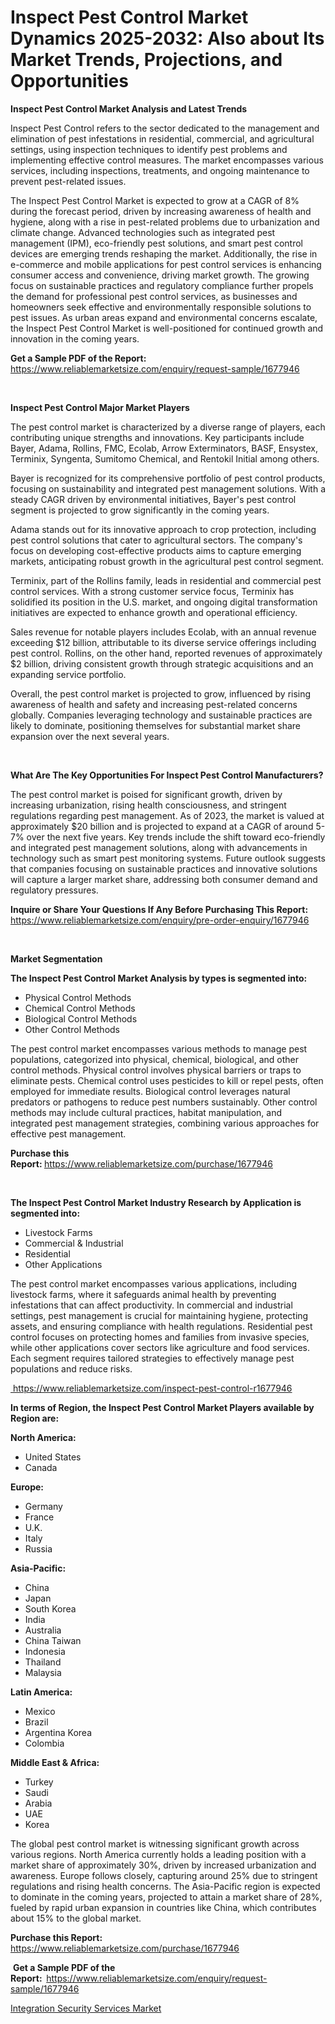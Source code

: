 <p><h1>Inspect Pest Control Market Dynamics 2025-2032: Also about Its Market Trends, Projections, and Opportunities</h1></p><p><strong>Inspect Pest Control Market Analysis and Latest Trends</strong></p>
<p><p>Inspect Pest Control refers to the sector dedicated to the management and elimination of pest infestations in residential, commercial, and agricultural settings, using inspection techniques to identify pest problems and implementing effective control measures. The market encompasses various services, including inspections, treatments, and ongoing maintenance to prevent pest-related issues.</p><p>The Inspect Pest Control Market is expected to grow at a CAGR of 8% during the forecast period, driven by increasing awareness of health and hygiene, along with a rise in pest-related problems due to urbanization and climate change. Advanced technologies such as integrated pest management (IPM), eco-friendly pest solutions, and smart pest control devices are emerging trends reshaping the market. Additionally, the rise in e-commerce and mobile applications for pest control services is enhancing consumer access and convenience, driving market growth. The growing focus on sustainable practices and regulatory compliance further propels the demand for professional pest control services, as businesses and homeowners seek effective and environmentally responsible solutions to pest issues. As urban areas expand and environmental concerns escalate, the Inspect Pest Control Market is well-positioned for continued growth and innovation in the coming years.</p></p>
<p><strong>Get a Sample PDF of the Report:&nbsp;</strong> <a href="https://www.reliablemarketsize.com/enquiry/request-sample/1677946?utm_campaign=2528&utm_medium=2&utm_source=Github&utm_content=ia&utm_term=09032025&utm_id=inspect-pest-control">https://www.reliablemarketsize.com/enquiry/request-sample/1677946</a></p>
<p>&nbsp;</p>
<p><strong>Inspect Pest Control Major Market Players</strong></p>
<p><p>The pest control market is characterized by a diverse range of players, each contributing unique strengths and innovations. Key participants include Bayer, Adama, Rollins, FMC, Ecolab, Arrow Exterminators, BASF, Ensystex, Terminix, Syngenta, Sumitomo Chemical, and Rentokil Initial among others. </p><p>Bayer is recognized for its comprehensive portfolio of pest control products, focusing on sustainability and integrated pest management solutions. With a steady CAGR driven by environmental initiatives, Bayer's pest control segment is projected to grow significantly in the coming years.</p><p>Adama stands out for its innovative approach to crop protection, including pest control solutions that cater to agricultural sectors. The company's focus on developing cost-effective products aims to capture emerging markets, anticipating robust growth in the agricultural pest control segment.</p><p>Terminix, part of the Rollins family, leads in residential and commercial pest control services. With a strong customer service focus, Terminix has solidified its position in the U.S. market, and ongoing digital transformation initiatives are expected to enhance growth and operational efficiency. </p><p>Sales revenue for notable players includes Ecolab, with an annual revenue exceeding $12 billion, attributable to its diverse service offerings including pest control. Rollins, on the other hand, reported revenues of approximately $2 billion, driving consistent growth through strategic acquisitions and an expanding service portfolio.</p><p>Overall, the pest control market is projected to grow, influenced by rising awareness of health and safety and increasing pest-related concerns globally. Companies leveraging technology and sustainable practices are likely to dominate, positioning themselves for substantial market share expansion over the next several years.</p></p>
<p>&nbsp;</p>
<p><strong>What Are The Key Opportunities For Inspect Pest Control Manufacturers?</strong></p>
<p><p>The pest control market is poised for significant growth, driven by increasing urbanization, rising health consciousness, and stringent regulations regarding pest management. As of 2023, the market is valued at approximately $20 billion and is projected to expand at a CAGR of around 5-7% over the next five years. Key trends include the shift toward eco-friendly and integrated pest management solutions, along with advancements in technology such as smart pest monitoring systems. Future outlook suggests that companies focusing on sustainable practices and innovative solutions will capture a larger market share, addressing both consumer demand and regulatory pressures.</p></p>
<p><strong>Inquire or Share Your Questions If Any Before Purchasing This Report:</strong> <a href="https://www.reliablemarketsize.com/enquiry/pre-order-enquiry/1677946?utm_campaign=2528&utm_medium=2&utm_source=Github&utm_content=ia&utm_term=09032025&utm_id=inspect-pest-control">https://www.reliablemarketsize.com/enquiry/pre-order-enquiry/1677946</a></p>
<p>&nbsp;</p>
<p><strong>Market Segmentation</strong></p>
<p><strong>The Inspect Pest Control Market Analysis by types is segmented into:</strong></p>
<p><ul><li>Physical Control Methods</li><li>Chemical Control Methods</li><li>Biological Control Methods</li><li>Other Control Methods</li></ul></p>
<p><p>The pest control market encompasses various methods to manage pest populations, categorized into physical, chemical, biological, and other control methods. Physical control involves physical barriers or traps to eliminate pests. Chemical control uses pesticides to kill or repel pests, often employed for immediate results. Biological control leverages natural predators or pathogens to reduce pest numbers sustainably. Other control methods may include cultural practices, habitat manipulation, and integrated pest management strategies, combining various approaches for effective pest management.</p></p>
<p><strong>Purchase this Report:&nbsp;</strong><a href="https://www.reliablemarketsize.com/purchase/1677946?utm_campaign=2528&utm_medium=2&utm_source=Github&utm_content=ia&utm_term=09032025&utm_id=inspect-pest-control">https://www.reliablemarketsize.com/purchase/1677946</a></p>
<p>&nbsp;</p>
<p><strong>The Inspect Pest Control Market Industry Research by Application is segmented into:</strong></p>
<p><ul><li>Livestock Farms</li><li>Commercial & Industrial</li><li>Residential</li><li>Other Applications</li></ul></p>
<p><p>The pest control market encompasses various applications, including livestock farms, where it safeguards animal health by preventing infestations that can affect productivity. In commercial and industrial settings, pest management is crucial for maintaining hygiene, protecting assets, and ensuring compliance with health regulations. Residential pest control focuses on protecting homes and families from invasive species, while other applications cover sectors like agriculture and food services. Each segment requires tailored strategies to effectively manage pest populations and reduce risks.</p></p>
<p><a href="https://www.reliablemarketsize.com/inspect-pest-control-r1677946?utm_campaign=2528&utm_medium=2&utm_source=Github&utm_content=ia&utm_term=09032025&utm_id=inspect-pest-control">&nbsp;https://www.reliablemarketsize.com/inspect-pest-control-r1677946</a></p>
<p><strong>In terms of Region, the Inspect Pest Control Market Players available by Region are:</strong></p>
<p>
    <p> <strong> North America: </strong>
        <ul>
            <li>United States</li>
            <li>Canada</li>
        </ul>
        </p> 
    <p> <strong> Europe: </strong>
        <ul>
            <li>Germany</li>
            <li>France</li>
            <li>U.K.</li>
            <li>Italy</li>
            <li>Russia</li>
        </ul>
        </p> 
    <p> <strong> Asia-Pacific: </strong>
        <ul>
            <li>China</li>
            <li>Japan</li>
            <li>South Korea</li>
            <li>India</li>
            <li>Australia</li>
            <li>China Taiwan</li>
            <li>Indonesia</li>
            <li>Thailand</li>
            <li>Malaysia</li>
        </ul>
        </p> 
    <p> <strong> Latin America: </strong>
        <ul>
            <li>Mexico</li>
            <li>Brazil</li>
            <li>Argentina Korea</li>
            <li>Colombia</li>
        </ul>
        </p> 
    <p> <strong> Middle East & Africa: </strong>
        <ul>
            <li>Turkey</li>
            <li>Saudi</li>
            <li>Arabia</li>
            <li>UAE</li>
            <li>Korea</li>
        </ul>
    </p>
    </p>
<p><p>The global pest control market is witnessing significant growth across various regions. North America currently holds a leading position with a market share of approximately 30%, driven by increased urbanization and awareness. Europe follows closely, capturing around 25% due to stringent regulations and rising health concerns. The Asia-Pacific region is expected to dominate in the coming years, projected to attain a market share of 28%, fueled by rapid urban expansion in countries like China, which contributes about 15% to the global market.</p></p>
<p><strong>Purchase this Report: </strong><a href="https://www.reliablemarketsize.com/purchase/1677946?utm_campaign=2528&utm_medium=2&utm_source=Github&utm_content=ia&utm_term=09032025&utm_id=inspect-pest-control">https://www.reliablemarketsize.com/purchase/1677946</a></p>
<p>&nbsp;<strong>Get a Sample PDF of the Report:&nbsp;&nbsp;</strong><a href="https://www.reliablemarketsize.com/enquiry/request-sample/1677946?utm_campaign=2528&utm_medium=2&utm_source=Github&utm_content=ia&utm_term=09032025&utm_id=inspect-pest-control">https://www.reliablemarketsize.com/enquiry/request-sample/1677946</a></p>
<p><strong></strong></p>
<p><p><a href="https://github.com/ovtkosle/Market-Research-Report-List-1/blob/main/integration-security-services-market.md?utm_campaign=2528&utm_medium=2&utm_source=Github&utm_content=ia&utm_term=09032025&utm_id=inspect-pest-control">Integration Security Services Market</a></p></p>